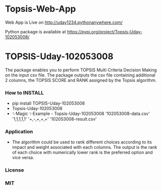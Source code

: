 # Topsis-Web-App

Web App is Live on http://uday1234.pythonanywhere.com/

Python package is available at https://pypi.org/project/Topsis-Uday-102053008/ 

# TOPSIS-Uday-102053008 
  The package enables you to perform TOPSIS Multi Criteria Decision Making on the input csv file. The package outputs the csv file containing additional 2 columns, the TOPSIS SCORE and RANK assigned by the Topsis algorithm.
  ### How to INSTALL  
  - pip install TOPSIS-Uday-102053008 
  - Topsis-Uday-102053008 <InputDataFile> <Weights> <Impacts> <ResultFileName> 
  - ✨Magic ✨Example  - Topsis-Uday-102053008 '102053008-data.csv' '1,1,1,1,1' '+,-,+,+,+' '102053008-result.csv' 
   ### Application 
   - The algorithm could be used to rank different choices according to its impact and weight associated with each columns. The output is the rank of each choice with numerically lower rank is the preferred option and vice versa. 
  ### License  
  ###  MIT
